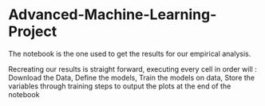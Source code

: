 # Advanced-Machine-Learning-Project

The notebook is the one used to get the results for our empirical analysis.

Recreating our results is straight forward, executing every cell in order will :
Download the Data,
Define the models,
Train the models on data,
Store the variables through training steps to output the plots at the end of the notebook
